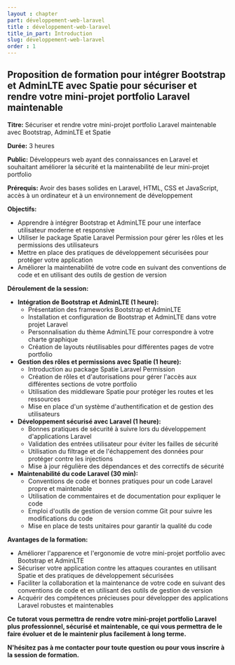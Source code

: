 ```yaml
---
layout : chapter
part: développement-web-laravel
title : développement-web-laravel
title_in_part: Introduction
slug: développement-web-laravel
order : 1
---
```


## Proposition de formation pour intégrer Bootstrap et AdminLTE avec Spatie pour sécuriser et rendre votre mini-projet portfolio Laravel maintenable

**Titre:** Sécuriser et rendre votre mini-projet portfolio Laravel maintenable avec Bootstrap, AdminLTE et Spatie

**Durée:** 3 heures

**Public:** Développeurs web ayant des connaissances en Laravel et souhaitant améliorer la sécurité et la maintenabilité de leur mini-projet portfolio

**Prérequis:** Avoir des bases solides en Laravel, HTML, CSS et JavaScript, accès à un ordinateur et à un environnement de développement

**Objectifs:**

* Apprendre à intégrer Bootstrap et AdminLTE pour une interface utilisateur moderne et responsive
* Utiliser le package Spatie Laravel Permission pour gérer les rôles et les permissions des utilisateurs
* Mettre en place des pratiques de développement sécurisées pour protéger votre application
* Améliorer la maintenabilité de votre code en suivant des conventions de code et en utilisant des outils de gestion de version

**Déroulement de la session:**

* **Intégration de Bootstrap et AdminLTE (1 heure):**
    * Présentation des frameworks Bootstrap et AdminLTE
    * Installation et configuration de Bootstrap et AdminLTE dans votre projet Laravel
    * Personnalisation du thème AdminLTE pour correspondre à votre charte graphique
    * Création de layouts réutilisables pour différentes pages de votre portfolio
* **Gestion des rôles et permissions avec Spatie (1 heure):**
    * Introduction au package Spatie Laravel Permission
    * Création de rôles et d'autorisations pour gérer l'accès aux différentes sections de votre portfolio
    * Utilisation des middleware Spatie pour protéger les routes et les ressources
    * Mise en place d'un système d'authentification et de gestion des utilisateurs
* **Développement sécurisé avec Laravel (1 heure):**
    * Bonnes pratiques de sécurité à suivre lors du développement d'applications Laravel
    * Validation des entrées utilisateur pour éviter les failles de sécurité
    * Utilisation du filtrage et de l'échappement des données pour protéger contre les injections
    * Mise à jour régulière des dépendances et des correctifs de sécurité
* **Maintenabilité du code Laravel (30 min):**
    * Conventions de code et bonnes pratiques pour un code Laravel propre et maintenable
    * Utilisation de commentaires et de documentation pour expliquer le code
    * Emploi d'outils de gestion de version comme Git pour suivre les modifications du code
    * Mise en place de tests unitaires pour garantir la qualité du code

**Avantages de la formation:**

* Améliorer l'apparence et l'ergonomie de votre mini-projet portfolio avec Bootstrap et AdminLTE
* Sécuriser votre application contre les attaques courantes en utilisant Spatie et des pratiques de développement sécurisées
* Faciliter la collaboration et la maintenance de votre code en suivant des conventions de code et en utilisant des outils de gestion de version
* Acquérir des compétences précieuses pour développer des applications Laravel robustes et maintenables

**Ce tutorat vous permettra de rendre votre mini-projet portfolio Laravel plus professionnel, sécurisé et maintenable, ce qui vous permettra de le faire évoluer et de le maintenir plus facilement à long terme.**

**N'hésitez pas à me contacter pour toute question ou pour vous inscrire à la session de formation.**
